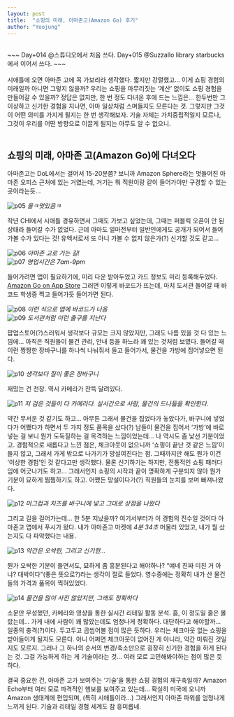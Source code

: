 ```yaml
---
layout: post
title:  "쇼핑의 미래, 아마존고(Amazon Go) 후기"
author: "Yoojung"
---
```

<br>
~~~
Day+014 @스튜디오에서 처음 쓰다.
Day+015 @Suzzallo library starbucks에서 이어서 쓰다.  
~~~
<br>
<br>
시애틀에 오면 아마존 고에 꼭 가보리라 생각했다. 짧지만 강렬했고... 이게 쇼핑 경험의 미래일까 아니면 그렇지 않을까? 우리는 쇼핑을 마무리짓는 ‘계산’ 없이도 쇼핑 경험을 만들어갈 수 있을까? 정답은 없지만, 한 번 정도 다녀온 후에 드는 느낌은... 한두번만 그 이상하고 신기한 경험을 지나면, 아마 일상처럼 스며들지도 모른다는 것. 그렇지만 그것이 어떤 의미를 가지게 될지는 한 번 생각해보자. 기술 자체는 가치중립적일지 모르나, 그것이 우리를 어떤 방향으로 이끌게 될지는 아무도 알 수 없으니. 
<br>
<br>

## 쇼핑의 미래, 아마존 고(Amazon Go)에 다녀오다
아마존고는 DoL에서는 걸어서 15-20분쯤? 보니까 Amazon Sphere라는 멋들어진 아마존 오피스 근처에 있는 거였는데, 거기는 뭐 직원이랑 같이 들어가야만 구경할 수 있는 곳이라는듯...

![p05]({{site.url}}/assets/2018-03-05-p05.JPG)
_올ㅋ멋있음ㅋ_
<br>

작년 CHI에서 시애틀 경유하면서 그때도 가보고 싶었는데, 그때는 퍼블릭 오픈이 안 된 상태라 들어갈 수가 없었다. 근데 아마도 얼마전부터 일반인에게도 공개가 되어서 들어가볼 수가 있다는 것! 유엑서로서 또 아니 가볼 수 없지 않은가(?) 신기할 것도 같고...

![p06]({{site.url}}/assets/2018-03-05-p06.JPG)
_아마존 고로 가는 길!_
<br>
![p07]({{site.url}}/assets/2018-03-05-p07.JPG)
_영업시간은 7am-9pm_
<br>

들어가려면 앱이 필요하기에, 미리 다운 받아두었고 카드 정보도 미리 등록해두었다. [Amazon Go on App Store](https://itunes.apple.com/us/app/amazon-go/id1183036929?mt=8) 그러면 이렇게 바코드가 뜨는데, 마치 도서관 들어갈 때 바코드 학생증 찍고 들어가듯 들어가면 된다.

![p08]({{site.url}}/assets/2018-03-05-p08.png)
_이런 식으로 앱에 바코드가 나옴_
<br>
![p09]({{site.url}}/assets/2018-03-05-p09.JPG)
_도서관처럼 이런 출구를 지난다_
<br>

팝업스토어(?)스러워서 생각보다 규모는 크지 않았지만, 그래도 나름 있을 것 다 있는 느낌에... 아직은 직원들이 물건 관리, 안내 등을 하느라 꽤 있는 것처럼 보였다. 들어갈 때 이런 짱짱한 장바구니를 하나씩 나눠줘서 들고 들어가서, 물건을 가방에 집어넣으면 된다.

![p10]({{site.url}}/assets/2018-03-05-p10.JPG)
_생각보다 질이 좋은 장바구니_
<br>

재밌는 건 천장. 역시 카메라가 잔뜩 달려있다. 

![p11]({{site.url}}/assets/2018-03-05-p11.JPG)
_저 검은 것들이 다 카메라다. 실시간으로 사람, 물건의 드나듦을 확인한다._
<br>

약간 무서운 것 같기도 하고... 아무튼 그래서 물건을 집었다가 놓았다가, 바구니에 넣었다가 어쨌다가 하면서 두 가지 정도 품목을 샀다(?) 남들이 물건을 집어서 ‘가방’에 바로 넣는 걸 보니 뭔가 도둑질하는 걸 목격하는 느낌이었는데... 나 역시도 좀 낯선 기분이었고. 경험적으로 새롭다고 느낀 점은, 체크아웃이 없으니까 ‘쇼핑이 끝난 것 같은 느낌’이 들지 않고, 그래서 가게 밖으로 나가기가 망설여진다는 점. 그때까지만 해도 뭔가 이건 ‘이상한 경험’인 것 같다고만 생각했다. 물론 신기하기는 하지만, 전통적인 쇼핑 패러다임에 어긋나기도 하고... 그래서인지 쇼핑의 시작과 끝이 명확하게 구분되지 않아 뭔가 기분이 묘하게 찜찜하기도 하고. 어쨌든 망설이다가(?) 직원들의 눈치를 보며 빠져나왔다. 

![p12]({{site.url}}/assets/2018-03-05-p12.JPG)
_머그컵과 치즈를 바구니에 넣고 그대로 상점을 나왔다_
<br>

그리고 길을 걸어가는데... 한 5분 지났을까? 여기서부터가 이 경험의 진수일 것이다 아마존고 앱에서 푸시가 왔다. 내가 아마존고 마켓에 _4분 34초_ 머물러 있었고, 내가 뭘 샀는지도 다 파악했다는 내용. 

![p13]({{site.url}}/assets/2018-03-05-p13.PNG)
_약간은 오싹한, 그리고 신기한..._
<br>

뭔가 오싹한 기분이 들면서도, 묘하게 좀 흥분된다고 해야하나? “얘네 진짜 미친 거 아냐? 대박이다”(좋은 뜻으로?)라는 생각이 절로 들었다. 영수증에는 정확히 내가 산 물건들의 가격과 품목이 찍혀있었다. 

![p14]({{site.url}}/assets/2018-03-05-p14.PNG)
_물건을 많이 사진 않았지만, 그래도 정확하다_
<br>

소문만 무성했던, 카메라와 영상을 통한 실시간 리테일 활동 분석. 흠, 이 정도일 줄은 몰랐는데... 가게 내에 사람이 꽤 많았는데도 엄청나게 정확하다. 대단하다고 해야할까... 일종의 충격(?)이다. 두고두고 곱씹어볼 점이 많은 듯하다. 우리는 체크아웃 없는 쇼핑을 받아들이게 될지도 모른다. 아니 어쩌면 체크아웃이 없어진 게 아니라, 약간 미뤄진 것일지도 모르지. 그러나 그 하나의 순서의 변경/축소만으로 굉장히 신기한 경험을 하게 된다는 것. 그걸 가능하게 하는 게 기술이라는 것... 여러 모로 고민해봐야하는 점이 많은 듯하다.

결국 중요한 건, 아마존 고가 보여주는 ‘기술’을 통한 쇼핑 경험의 재구축일까? Amazon Echo부터 여러 모로 파격적인 행보를 보여주고 있는데... 확실히 미국에 오니까 Amazon 생태계에 편입되며, (특히 시애틀이라...) 그래서인지 아마존 파워를 엄청나게 느끼게 된다. 기술과 리테일 경험 세계도 참 흥미롭네. 

